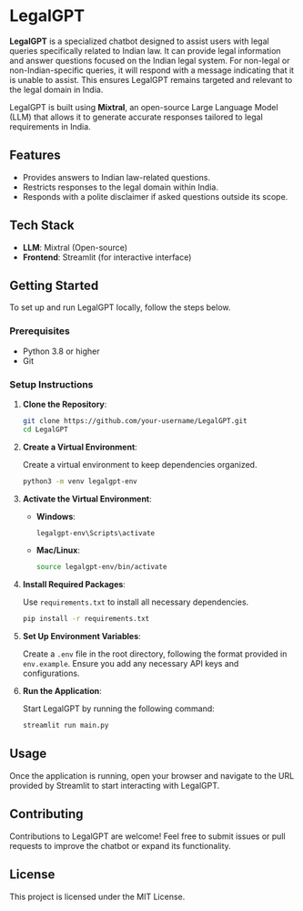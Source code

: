 # LegalGPT

**LegalGPT** is a specialized chatbot designed to assist users with legal queries specifically related to Indian law. It can provide legal information and answer questions focused on the Indian legal system. For non-legal or non-Indian-specific queries, it will respond with a message indicating that it is unable to assist. This ensures LegalGPT remains targeted and relevant to the legal domain in India.

LegalGPT is built using **Mixtral**, an open-source Large Language Model (LLM) that allows it to generate accurate responses tailored to legal requirements in India.

## Features

- Provides answers to Indian law-related questions.
- Restricts responses to the legal domain within India.
- Responds with a polite disclaimer if asked questions outside its scope.

## Tech Stack

- **LLM**: Mixtral (Open-source)
- **Frontend**: Streamlit (for interactive interface)

## Getting Started

To set up and run LegalGPT locally, follow the steps below.

### Prerequisites

- Python 3.8 or higher
- Git

### Setup Instructions

1. **Clone the Repository**:

    ```bash
    git clone https://github.com/your-username/LegalGPT.git
    cd LegalGPT
    ```

2. **Create a Virtual Environment**:

    Create a virtual environment to keep dependencies organized.

    ```bash
    python3 -m venv legalgpt-env
    ```

3. **Activate the Virtual Environment**:

    - **Windows**:

      ```bash
      legalgpt-env\Scripts\activate
      ```

    - **Mac/Linux**:

      ```bash
      source legalgpt-env/bin/activate
      ```

4. **Install Required Packages**:

    Use `requirements.txt` to install all necessary dependencies.

    ```bash
    pip install -r requirements.txt
    ```

5. **Set Up Environment Variables**:

    Create a `.env` file in the root directory, following the format provided in `env.example`. Ensure you add any necessary API keys and configurations.

6. **Run the Application**:

    Start LegalGPT by running the following command:

    ```bash
    streamlit run main.py
    ```

## Usage

Once the application is running, open your browser and navigate to the URL provided by Streamlit to start interacting with LegalGPT.

## Contributing

Contributions to LegalGPT are welcome! Feel free to submit issues or pull requests to improve the chatbot or expand its functionality.

## License

This project is licensed under the MIT License.
